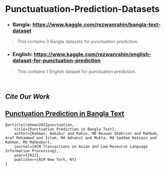 # Punctuatuation-Prediction-Datasets
- ### **Bangla**: https://www.kaggle.com/rezwanrahin/bangla-text-dataset
> This contains 3 Bangla datasets for punctuation prediction.

- ### **English**: https://www.kaggle.com/rezwanrahin/english-dataset-for-punctuation-prediction
> This contains 1 English dataset for punctuation prediction.

<br>

## ***Cite Our Work***
## [**Punctuation Prediction in Bangla Text**](https://dl.acm.org/doi/abs/10.1145/3575804)

    @article{rahman2022punctuation,
        title={Punctuation Prediction in Bangla Text},
        author={Rahman, Habibur and Rahin, MD Rezwan Shahrior and Mahbub, Araf Mohammad and Islam, Md Adnanul and Mukta, Md Saddam Hossain and Rahman, Md Mahbubur},
        journal={ACM Transactions on Asian and Low-Resource Language Information Processing},
        year={2022},
        publisher={ACM New York, NY}
    }